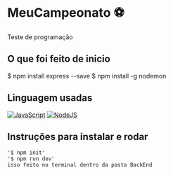 # MeuCampeonato ⚽
Teste de programação 

## O que foi feito de inicio 
   $ npm install express --save
   $ npm install -g nodemon
   

## Linguagem usadas

[![JavaScript][JavaScript-logo]][JavaScript-url]
[![NodeJS][NodeJS-logo]][NodeJS-url]


## Instruções para instalar e rodar

    '$ npm init'
    '$ npm run dev'
    isso feito no terminal dentro da pasta BackEnd

[JavaScript-logo]: https://img.shields.io/badge/javascript-%23323330.svg?style=for-the-badge&logo=javascript&logoColor=%23F7DF1E
[JavaScript-url]: https://www.javascript.com/
[Express-logo]: https://img.shields.io/badge/express.js-%23404d59.svg?style=for-the-badge&logo=express&logoColor=%2361DAFB
[Express-url]: https://expressjs.com
[NodeJS-logo]: https://img.shields.io/badge/node.js-6DA55F?style=for-the-badge&logo=node.js&logoColor=white
[NodeJS-url]: https://nodejs.org/en/